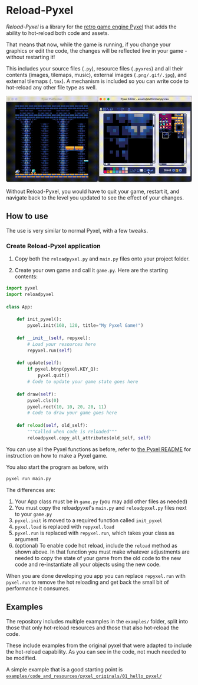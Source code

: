 # Reload-Pyxel

*Reload-Pyxel* is a library for the [retro game engine Pyxel](https://github.com/kitao/pyxel) that adds the ability to hot-reload both code and assets.

That means that now, while the game is running, if you change your graphics or edit the code, the changes will be reflected live in your game - without restarting it!

This includes your source files (`.py`), resource files (`.pyxres`) and all their contents (images, tilemaps, music), external images (`.png/.gif/.jpg`), and external tilemaps (`.tmx`). A mechanism is included so you can write code to hot-reload any other file type as well.

![Resource editing](doc/res_reload.gif)

Without Reload-Pyxel, you would have to quit your game, restart it, and navigate back to the level you updated to see the effect of your changes.

## How to use

The use is very similar to normal Pyxel, with a few tweaks.

### Create Reload-Pyxel application

1. Copy both the `reloadpyxel.py` and `main.py` files onto your project folder.

2. Create your own game and call it `game.py`. Here are the starting contents:

```python
import pyxel
import reloadpyxel

class App:

    def init_pyxel():
        pyxel.init(160, 120, title="My Pyxel Game!")

    def __init__(self, repyxel):
        # Load your resources here
        repyxel.run(self)

    def update(self):
        if pyxel.btnp(pyxel.KEY_Q):
            pyxel.quit()
        # Code to update your game state goes here

    def draw(self):
        pyxel.cls(0)
        pyxel.rect(10, 10, 20, 20, 11)
        # Code to draw your game goes here

    def reload(self, old_self):
        """Called when code is reloaded"""
        reloadpyxel.copy_all_attributes(old_self, self)
```

You can use all the Pyxel functions as before, refer to [the Pyxel README](https://github.com/kitao/pyxel) for instruction on how to make a Pyxel game.

You also start the program as before, with

```bash
pyxel run main.py
```

The differences are:

1. Your App class must be in `game.py` (you may add other files as needed)
2. You must copy the reloadpyxel's `main.py` and `reloadpyxel.py` files next to your `game.py`
3. `pyxel.init` is moved to a required function called `init_pyxel`
4. `pyxel.load` is replaced with `repyxel.load`
5. `pyxel.run` is replaced with `repyxel.run`, which takes your class as argument
6. (optional) To enable code hot reload, include the `reload` method as shown above.
   In that function you must make whatever adjustments are needed to copy the state
   of your game from the old code to the new code and re-instantiate all your objects
   using the new code.

When you are done developing you app you can replace `repyxel.run` with `pyxel.run`
to remove the hot reloading and get back the small bit of performance it consumes.

## Examples

The repository includes multiple examples in the `examples/` folder, split into those that only hot-reload resources and those that also hot-reload the code.

These include examples from the original pyxel that were adapted to include the hot-reload capability. As you can see in the code, not much needed to be modified.

A simple example that is a good starting point is [`examples/code_and_resources/pyxel_originals/01_hello_pyxel/`](examples/code_and_resources/pyxel_originals/01_hello_pyxel/)

